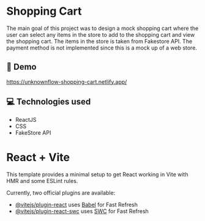 # Shopping Cart

The main goal of this project was to design a mock shopping cart where the user can select any items in the store to add to the shopping cart and view the shopping cart. The items in the store is taken from Fakestore API. The payment method is not implemented since this is a mock up of a web store.

## 🚀 Demo

https://unknownflow-shopping-cart.netlify.app/

## 💻 Technologies used

<ul>
  <li>ReactJS</li>
  <li>CSS</li>
  <li>FakeStore API</li>
</ul>

# React + Vite

This template provides a minimal setup to get React working in Vite with HMR and some ESLint rules.

Currently, two official plugins are available:

-   [@vitejs/plugin-react](https://github.com/vitejs/vite-plugin-react/blob/main/packages/plugin-react/README.md) uses [Babel](https://babeljs.io/) for Fast Refresh
-   [@vitejs/plugin-react-swc](https://github.com/vitejs/vite-plugin-react-swc) uses [SWC](https://swc.rs/) for Fast Refresh
